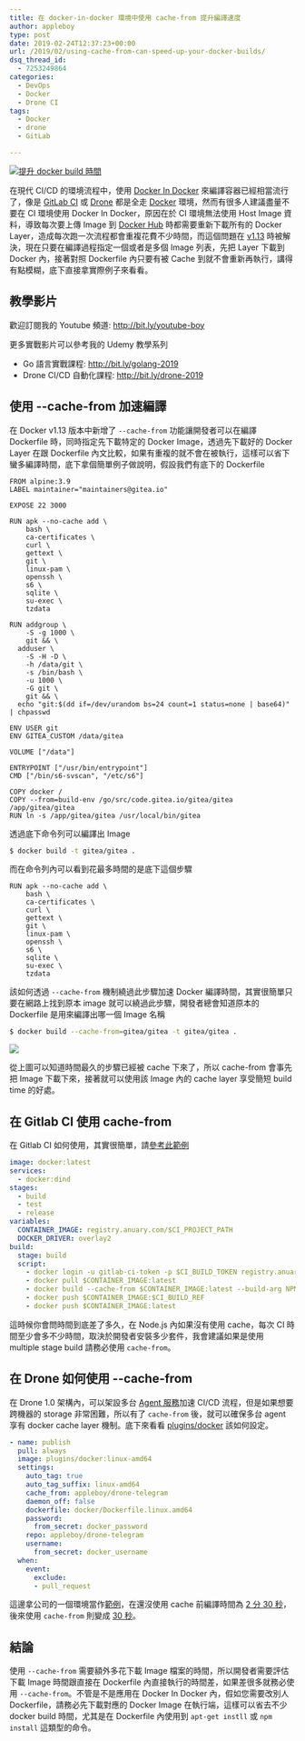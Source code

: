```yaml
---
title: 在 docker-in-docker 環境中使用 cache-from 提升編譯速度
author: appleboy
type: post
date: 2019-02-24T12:37:23+00:00
url: /2019/02/using-cache-from-can-speed-up-your-docker-builds/
dsq_thread_id:
  - 7253249864
categories:
  - DevOps
  - Docker
  - Drone CI
tags:
  - Docker
  - drone
  - GitLab

---
```

[![提升 docker build 時間][1]][1]

在現代 CI/CD 的環境流程中，使用 [Docker In Docker][2] 來編譯容器已經相當流行了，像是 [GitLab CI][3] 或 [Drone][4] 都是全走 [Docker][5] 環境，然而有很多人建議盡量不要在 CI 環境使用 Docker In Docker，原因在於 CI 環境無法使用 Host Image 資料，導致每次要上傳 Image 到 [Docker Hub][6] 時都需要重新下載所有的 Docker Layer，造成每次跑一次流程都會重複花費不少時間，而這個問題在 [v1.13][7] 時被解決，現在只要在編譯過程指定一個或者是多個 Image 列表，先把 Layer 下載到 Docker 內，接著對照 Dockerfile 內只要有被 Cache 到就不會重新再執行，講得有點模糊，底下直接拿實際例子來看看。

<!--more-->

## 教學影片

歡迎訂閱我的 Youtube 頻道: <http://bit.ly/youtube-boy>

更多實戰影片可以參考我的 Udemy 教學系列

  * Go 語言實戰課程: <http://bit.ly/golang-2019>
  * Drone CI/CD 自動化課程: <http://bit.ly/drone-2019>

## 使用 --cache-from 加速編譯

在 Docker v1.13 版本中新增了 `--cache-from` 功能讓開發者可以在編譯 Dockerfile 時，同時指定先下載特定的 Docker Image，透過先下載好的 Docker Layer 在跟 Dockerfile 內文比較，如果有重複的就不會在被執行，這樣可以省下蠻多編譯時間，底下拿個簡單例子做說明，假設我們有底下的 Dockerfile

```docker
FROM alpine:3.9
LABEL maintainer="maintainers@gitea.io"

EXPOSE 22 3000

RUN apk --no-cache add \
    bash \
    ca-certificates \
    curl \
    gettext \
    git \
    linux-pam \
    openssh \
    s6 \
    sqlite \
    su-exec \
    tzdata

RUN addgroup \
    -S -g 1000 \
    git && \
  adduser \
    -S -H -D \
    -h /data/git \
    -s /bin/bash \
    -u 1000 \
    -G git \
    git && \
  echo "git:$(dd if=/dev/urandom bs=24 count=1 status=none | base64)" | chpasswd

ENV USER git
ENV GITEA_CUSTOM /data/gitea

VOLUME ["/data"]

ENTRYPOINT ["/usr/bin/entrypoint"]
CMD ["/bin/s6-svscan", "/etc/s6"]

COPY docker /
COPY --from=build-env /go/src/code.gitea.io/gitea/gitea /app/gitea/gitea
RUN ln -s /app/gitea/gitea /usr/local/bin/gitea
```

透過底下命令列可以編譯出 Image

```sh
$ docker build -t gitea/gitea .
```

而在命令列內可以看到花最多時間的是底下這個步驟

```docker
RUN apk --no-cache add \
    bash \
    ca-certificates \
    curl \
    gettext \
    git \
    linux-pam \
    openssh \
    s6 \
    sqlite \
    su-exec \
    tzdata
```

該如何透過 `--cache-from` 機制繞過此步驟加速 Docker 編譯時間，其實很簡單只要在網路上找到原本 image 就可以繞過此步驟，開發者總會知道原本的 Dockerfile 是用來編譯出哪一個 Image 名稱

```sh
$ docker build --cache-from=gitea/gitea -t gitea/gitea .
```

[![][8]][8]

從上圖可以知道時間最久的步驟已經被 cache 下來了，所以 cache-from 會事先把 Image 下載下來，接著就可以使用該 Image 內的 cache layer 享受簡短 build time 的好處。

## 在 Gitlab CI 使用 cache-from

在 Gitlab CI 如何使用，其實很簡單，請[參考此範例][9]

```yaml
image: docker:latest
services:
  - docker:dind
stages:
  - build
  - test
  - release
variables:
  CONTAINER_IMAGE: registry.anuary.com/$CI_PROJECT_PATH
  DOCKER_DRIVER: overlay2
build:
  stage: build
  script:
    - docker login -u gitlab-ci-token -p $CI_BUILD_TOKEN registry.anuary.com
    - docker pull $CONTAINER_IMAGE:latest
    - docker build --cache-from $CONTAINER_IMAGE:latest --build-arg NPM_TOKEN=${NPM_TOKEN} -t $CONTAINER_IMAGE:$CI_BUILD_REF -t $CONTAINER_IMAGE:latest .
    - docker push $CONTAINER_IMAGE:$CI_BUILD_REF
    - docker push $CONTAINER_IMAGE:latest
```

這時候你會問時間到底差了多久，在 Node.js 內如果沒有使用 cache，每次 CI 時間至少會多不少時間，取決於開發者安裝多少套件，我會建議如果是使用 multiple stage build 請務必使用 `cache-from`。

## 在 Drone 如何使用 --cache-from

在 Drone 1.0 架構內，可以架設多台 [Agent 服務][10]加速 CI/CD 流程，但是如果想要跨機器的 storage 非常困難，所以有了 `cache-from` 後，就可以確保多台 agent 享有 docker cache layer 機制。底下來看看 [plugins/docker][11] 該如何設定。

```yaml
- name: publish
  pull: always
  image: plugins/docker:linux-amd64
  settings:
    auto_tag: true
    auto_tag_suffix: linux-amd64
    cache_from: appleboy/drone-telegram
    daemon_off: false
    dockerfile: docker/Dockerfile.linux.amd64
    password:
      from_secret: docker_password
    repo: appleboy/drone-telegram
    username:
      from_secret: docker_username
  when:
    event:
      exclude:
      - pull_request
```

這邊拿公司的一個環境當作[範例][12]，在還沒使用 cache 前編譯時間為 [2 分 30 秒][13]，後來使用 `cache-from` 則變成 [30 秒][14]。

## 結論

使用 `--cache-from` 需要額外多花下載 Image 檔案的時間，所以開發者需要評估下載 Image 時間跟直接在 Dockerfile 內直接執行的時間差，如果差很多就務必使用 `--cache-from`。不管是不是應用在 Docker In Docker 內，假如您需要改別人 Dockerfile，請務必先下載對應的 Docker Image 在執行端，這樣可以省去不少 docker build 時間，尤其是在 Dockerfile 內使用到 `apt-get instll` 或 `npm install` 這類型的命令。

 [1]: https://lh3.googleusercontent.com/NxYD5o3PrenPHddPaNvv8EMK6u-cUdx5KnmmdYMXpxLzD9oDcTAchd0q4GRJxsOLJkeAhhVxzDmcJoWIzHqyo6hTV1FYZXzUbQ-elJNzlqKTYcBJcAOhkansgWHPTleQGOz92xwv_zE=w1920-h1080 "提升 docker build 時間"
 [2]: https://github.com/jpetazzo/dind
 [3]: https://about.gitlab.com/product/continuous-integration/
 [4]: https://github.com/drone/drone "Drone"
 [5]: https://www.docker.com/ "Docker"
 [6]: https://hub.docker.com/ "Docker Hub"
 [7]: https://github.com/docker/docker/releases/tag/v1.13.0
 [8]: https://lh3.googleusercontent.com/H_L7tVmjocwOvWEB4DgJsjhPqGyY3IObcl6f0ROl34qfUqDhnIaC9BtI4pN4I7RidYUg_VLw7bRtDdkDEG1eCk6EPdMZ8itjGvWm5aaobn-5oye7j0AsXQCIHIpZUfUW3XGvKCA1a1k=w1920-h1080
 [9]: https://gitlab.com/snippets/185782 "參考此範例"
 [10]: https://docs.drone.io/administration/agents/ "Agent 服務"
 [11]: https://github.com/drone-plugins/drone-docker "plugins/docker"
 [12]: https://github.com/Mediatek-Cloud/simulator "範例"
 [13]: https://cloud.drone.io/Mediatek-Cloud/simulator/2/1/2 "2 分 30 秒"
 [14]: https://cloud.drone.io/Mediatek-Cloud/simulator/6/1/2 "30 秒"